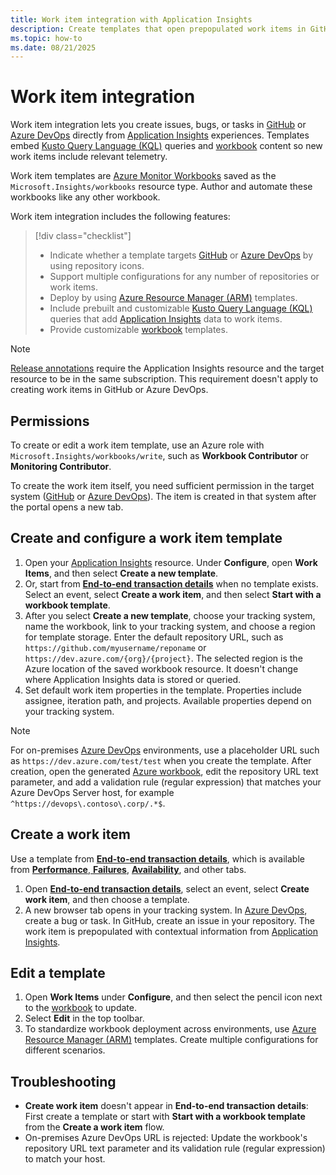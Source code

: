 ```yaml
---
title: Work item integration with Application Insights
description: Create templates that open prepopulated work items in GitHub or Azure DevOps with contextual data from Application Insights.
ms.topic: how-to
ms.date: 08/21/2025
---
```


# Work item integration

Work item integration lets you create issues, bugs, or tasks in [GitHub](https://github.com) or [Azure DevOps](/azure/devops/user-guide/what-is-azure-devops) directly from [Application Insights](app-insights-overview.md) experiences. Templates embed [Kusto Query Language (KQL)](/kusto/query) queries and [workbook](../visualize/best-practices-visualize.md) content so new work items include relevant telemetry.

Work item templates are [Azure Monitor Workbooks](../visualize/workbooks-overview.md) saved as the `Microsoft.Insights/workbooks` resource type. Author and automate these workbooks like any other workbook.

Work item integration includes the following features:

> [!div class="checklist"]
> - Indicate whether a template targets [GitHub](https://github.com) or [Azure DevOps](/azure/devops/user-guide/what-is-azure-devops) by using repository icons.
> - Support multiple configurations for any number of repositories or work items.
> - Deploy by using [Azure Resource Manager (ARM)](/azure/azure-resource-manager/management/overview) templates.
> - Include prebuilt and customizable [Kusto Query Language (KQL)](/kusto/query) queries that add [Application Insights](app-insights-overview.md) data to work items.
> - Provide customizable [workbook](../visualize/best-practices-visualize.md) templates.

> [!NOTE]
> [Release annotations](annotations.md) require the Application Insights resource and the target resource to be in the same subscription. This requirement doesn't apply to creating work items in GitHub or Azure DevOps.

## Permissions

To create or edit a work item template, use an Azure role with `Microsoft.Insights/workbooks/write`, such as **Workbook Contributor** or **Monitoring Contributor**.  

To create the work item itself, you need sufficient permission in the target system ([GitHub](https://github.com) or [Azure DevOps](/azure/devops/user-guide/what-is-azure-devops)). The item is created in that system after the portal opens a new tab.

## Create and configure a work item template

1. Open your [Application Insights](app-insights-overview.md) resource. Under **Configure**, open **Work Items**, and then select **Create a new template**.
1. Or, start from [**End-to-end transaction details**](failures-performance-transactions.md#transaction-diagnostics-experience) when no template exists. Select an event, select **Create a work item**, and then select **Start with a workbook template**.
1. After you select **Create a new template**, choose your tracking system, name the workbook, link to your tracking system, and choose a region for template storage. Enter the default repository URL, such as `https://github.com/myusername/reponame` or `https://dev.azure.com/{org}/{project}`. The selected region is the Azure location of the saved workbook resource. It doesn't change where Application Insights data is stored or queried.
1. Set default work item properties in the template. Properties include assignee, iteration path, and projects. Available properties depend on your tracking system.

> [!NOTE]
> For on-premises [Azure DevOps](/azure/devops/user-guide/what-is-azure-devops) environments, use a placeholder URL such as `https://dev.azure.com/test/test` when you create the template. After creation, open the generated [Azure workbook](/azure/azure-monitor/visualize/workbooks-create-workbook), edit the repository URL text parameter, and add a validation rule (regular expression) that matches your Azure DevOps Server host, for example `^https://devops\.contoso\.corp/.*$`.

## Create a work item

Use a template from [**End-to-end transaction details**](failures-performance-transactions.md#transaction-diagnostics-experience), which is available from [**Performance**, **Failures**](failures-performance-transactions.md), [**Availability**](availability.md), and other tabs.

1. Open [**End-to-end transaction details**](failures-performance-transactions.md#transaction-diagnostics-experience), select an event, select **Create work item**, and then choose a template.
1. A new browser tab opens in your tracking system. In [Azure DevOps](/azure/devops/user-guide/what-is-azure-devops), create a bug or task. In GitHub, create an issue in your repository. The work item is prepopulated with contextual information from [Application Insights](app-insights-overview.md).

## Edit a template

1. Open **Work Items** under **Configure**, and then select the pencil icon next to the [workbook](../visualize/best-practices-visualize.md) to update.
1. Select **Edit** in the top toolbar.
1. To standardize workbook deployment across environments, use [Azure Resource Manager (ARM)](/azure/azure-resource-manager/management/overview) templates. Create multiple configurations for different scenarios.

## Troubleshooting

- **Create work item** doesn't appear in **End-to-end transaction details**: First create a template or start with **Start with a workbook template** from the **Create a work item** flow.
- On-premises Azure DevOps URL is rejected: Update the workbook's repository URL text parameter and its validation rule (regular expression) to match your host.
